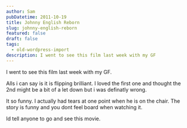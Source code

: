 ```yaml
---
author: Sam
pubDatetime: 2011-10-19
title: Johnny English Reborn
slug: johnny-english-reborn
featured: false
draft: false
tags:
  - old-wordpress-import
description: I went to see this film last week with my GF
---
```


I went to see this film last week with my GF. 

Alls i can say is it is flipping brilliant. I loved the first one and thought the 2nd might be a bit of a let down but i was definatly wrong.

It so funny. I actually had tears at one point when he is on the chair. The story is funny and you dont feel board when watching it. 

Id tell anyone to go and see this movie.